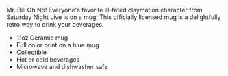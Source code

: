 Mr. Bill Oh No! Everyone's favorite ill-fated claymation character from Saturday Night Live is on a mug! This officially licensed mug is a delightfully retro way to drink your beverages.

- 11oz Ceramic mug
- Full color print on a blue mug
- Collectible
- Hot or cold beverages
- Microwave and dishwasher safe